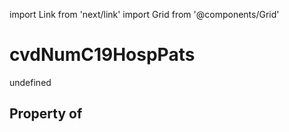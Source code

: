 import Link from 'next/link'
import Grid from '@components/Grid'

# cvdNumC19HospPats

undefined

## Property of



